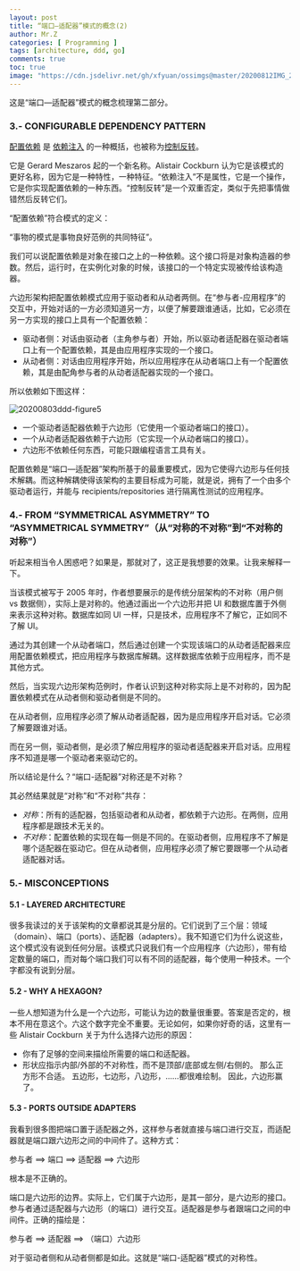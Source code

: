 ```yaml
---
layout: post
title: “端口—适配器”模式的概念(2)
author: Mr.Z
categories: [ Programming ]
tags: [architecture, ddd, go]
comments: true
toc: true
image: "https://cdn.jsdelivr.net/gh/xfyuan/ossimgs@master/20200812IMG_20200808_181024.jpg"
---
```


这是“端口—适配器”模式的概念梳理第二部分。

### 3.- CONFIGURABLE DEPENDENCY PATTERN

[配置依赖](https://web.archive.org/web/20170624023207/http://alistair.cockburn.us/Configurable+Dependency) 是 [依赖注入](https://en.wikipedia.org/wiki/Dependency_injection) 的一种概括，也被称为[控制反转](https://martinfowler.com/bliki/InversionOfControl.html)。

它是 Gerard Meszaros 起的一个新名称。Alistair Cockburn 认为它是该模式的更好名称，因为它是一种特性，一种特征。“依赖注入”不是属性，它是一个操作，它是你实现配置依赖的一种东西。“控制反转”是一个双重否定，类似于先把事情做错然后反转它们。

“配置依赖”符合模式的定义：

“事物的模式是事物良好范例的共同特征”。

我们可以说配置依赖是对象在接口之上的一种依赖。这个接口将是对象构造器的参数。然后，运行时，在实例化对象的时候，该接口的一个特定实现被传给该构造器。

六边形架构把配置依赖模式应用于驱动者和从动者两侧。在“参与者-应用程序”的交互中，开始对话的一方必须知道另一方，以便了解要跟谁通话，比如，它必须在另一方实现的接口上具有一个配置依赖：

- 驱动者侧：对话由驱动者（主角参与者）开始，所以驱动者适配器在驱动者端口上有一个配置依赖，其是由应用程序实现的一个接口。
- 从动者侧：对话由应用程序开始，所以应用程序在从动者端口上有一个配置依赖，其是由配角参与者的从动者适配器实现的一个接口。

所以依赖如下图这样：

![20200803ddd-figure5](https://cdn.jsdelivr.net/gh/xfyuan/ossimgs@master/20200803ddd-figure5.png)

- 一个驱动者适配器依赖于六边形（它使用一个驱动者端口的接口）。
- 一个从动者适配器依赖于六边形（它实现一个从动者端口的接口）。
- 六边形不依赖任何东西，可能只跟编程语言工具有关。

配置依赖是“端口—适配器”架构所基于的最重要模式，因为它使得六边形与任何技术解耦。而这种解耦使得该架构的主要目标成为可能，就是说，拥有了一个由多个驱动者运行，并能与 recipients/repositories 进行隔离性测试的应用程序。

### 4.- FROM “SYMMETRICAL ASYMMETRY” TO “ASYMMETRICAL SYMMETRY”（从“对称的不对称”到“不对称的对称”）

听起来相当令人困惑吧？如果是，那就对了，这正是我想要的效果。让我来解释一下。

当该模式被写于 2005 年时，作者想要展示的是传统分层架构的不对称（用户侧 vs 数据侧），实际上是对称的。他通过画出一个六边形并把 UI 和数据库置于外侧来表示这种对称。数据库如同 UI 一样，只是技术，应用程序不了解它，正如同不了解 UI。

通过为其创建一个从动者端口，然后通过创建一个实现该端口的从动者适配器来应用配置依赖模式，把应用程序与数据库解耦。这样数据库依赖于应用程序，而不是其他方式。

然后，当实现六边形架构范例时，作者认识到这种对称实际上是不对称的，因为配置依赖模式在从动者侧和驱动者侧是不同的。

在从动者侧，应用程序必须了解从动者适配器，因为是应用程序开启对话。它必须了解要跟谁对话。

而在另一侧，驱动者侧，是必须了解应用程序的驱动者适配器来开启对话。应用程序不知道是哪一个驱动者来驱动它的。

所以结论是什么？“端口-适配器”对称还是不对称？

其必然结果就是“对称”和“不对称”共存：

- *对称*：所有的适配器，包括驱动者和从动者，都依赖于六边形。在两侧，应用程序都是跟技术无关的。
- *不对称*：配置依赖的实现在每一侧是不同的。在驱动者侧，应用程序不了解是哪个适配器在驱动它。但在从动者侧，应用程序必须了解它要跟哪一个从动者适配器对话。

### 5.- MISCONCEPTIONS

#### 5.1 - LAYERED ARCHITECTURE

很多我读过的关于该架构的文章都说其是分层的。它们说到了三个层：领域（domain）、端口（ports）、适配器（adapters）。我不知道它们为什么说这些，这个模式没有说到任何分层。该模式只说我们有一个应用程序（六边形），带有给定数量的端口，而对每个端口我们可以有不同的适配器，每个使用一种技术。一个字都没有说到分层。

#### 5.2 - WHY A HEXAGON?

一些人想知道为什么是一个六边形，可能认为边的数量很重要。答案是否定的，根本不用在意这个。六这个数字完全不重要。无论如何，如果你好奇的话，这里有一些 Alistair Cockburn 关于为什么选择六边形的原因：

- 你有了足够的空间来描绘所需要的端口和适配器。
- 形状应指示内部/外部的不对称性，而不是顶部/底部或左侧/右侧的。 那么正方形不合适。 五边形，七边形，八边形，……都很难绘制。 因此，六边形赢了。

#### 5.3 - PORTS OUTSIDE ADAPTERS

我看到很多图把端口置于适配器之外，这样参与者就直接与端口进行交互，而适配器就是端口跟六边形之间的中间件了。这种方式：

参与者 ==> 端口 ==> 适配器 ==> 六边形

根本是不正确的。

端口是六边形的边界。实际上，它们属于六边形，是其一部分，是六边形的接口。参与者通过适配器与六边形（的端口）进行交互。适配器是参与者跟端口之间的中间件。正确的描绘是：

参与者 ==> 适配器 ==> （端口）六边形

对于驱动者侧和从动者侧都是如此。这就是“端口-适配器”模式的对称性。